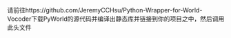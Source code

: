 请前往https://github.com/JeremyCCHsu/Python-Wrapper-for-World-Vocoder下载PyWorld的源代码并编译出静态库并链接到你的项目之中，然后调用此头文件